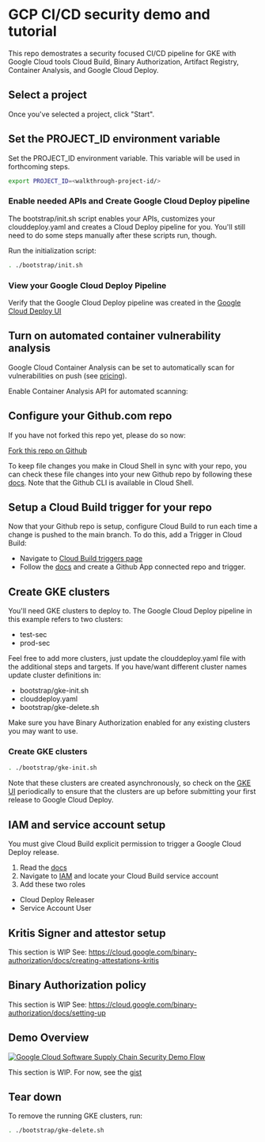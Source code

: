 <walkthrough-metadata>
  <meta name="title" content="GCP CI/CD security demo and tutorial" />
  <meta name="description" content="Demostrates a security focused CI/CD pipeline for GKE with Google Cloud tools Cloud Build, Binary Authorization, Artifact Registry, Container Analysis, and Google Cloud Deploy." />
  <meta name="component_id" content="103" />
</walkthrough-metadata>

<walkthrough-disable-features toc></walkthrough-disable-features>

# GCP CI/CD security demo and tutorial
This repo demostrates a security focused CI/CD pipeline for GKE with Google Cloud tools Cloud Build, Binary Authorization, Artifact Registry, Container Analysis, and Google Cloud Deploy.

## Select a project

<walkthrough-project-setup billing="true"></walkthrough-project-setup>

Once you've selected a project, click "Start".

## Set the PROJECT_ID environment variable

Set the PROJECT_ID environment variable. This variable will be used in forthcoming steps.
```bash
export PROJECT_ID=<walkthrough-project-id/>
```

### Enable needed APIs and Create Google Cloud Deploy pipeline
The 
<walkthrough-editor-open-file filePath="bootstrap/init.sh">bootstrap/init.sh</walkthrough-editor-open-file>
script enables your APIs, customizes your 
<walkthrough-editor-open-file filePath="clouddeploy.yaml">
clouddeploy.yaml
</walkthrough-editor-open-file> 
and creates a Cloud Deploy pipeline for you. You'll still need to do some steps manually after these scripts run, though.

Run the initialization script:
```bash
. ./bootstrap/init.sh
```

### View your Google Cloud Deploy Pipeline

Verify that the Google Cloud Deploy pipeline was created in the 
[Google Cloud Deploy UI](https://console.cloud.google.com/deploy/delivery-pipelines)

## Turn on automated container vulnerability analysis
Google Cloud Container Analysis can be set to automatically scan for vulnerabilities on push (see [pricing](https://cloud.google.com/container-analysis/pricing)). 

Enable Container Analysis API for automated scanning:

<walkthrough-enable-apis apis="containerscanning.googleapis.com"></walkthrough-enable-apis>

## Configure your Github.com repo

If you have not forked this repo yet, please do so now:

[Fork this repo on Github](https://github.com/vszal/gcp-secure-cicd/fork)

To keep file changes you make in Cloud Shell in sync with your repo, you can check these file changes into your new Github repo by following these [docs](https://docs.github.com/en/get-started/importing-your-projects-to-github/importing-source-code-to-github/adding-locally-hosted-code-to-github). Note that the Github CLI is available in Cloud Shell.


## Setup a Cloud Build trigger for your repo
Now that your Github repo is setup, configure Cloud Build to run each time a change is pushed to the main branch. To do this, add a Trigger in Cloud Build:
  * Navigate to [Cloud Build triggers page](https://console.cloud.google.com/cloud-build/triggers)
  * Follow the [docs](https://cloud.google.com/build/docs/automating-builds/build-repos-from-github) and create a Github App connected repo and trigger.

## Create GKE clusters
You'll need GKE clusters to deploy to. The Google Cloud Deploy pipeline in this example refers to two clusters:
* test-sec
* prod-sec

Feel free to add more clusters, just update the clouddeploy.yaml file with the additional steps and targets. If you have/want different cluster names update cluster definitions in:
* <walkthrough-editor-open-file filePath="bootstrap/gke-init.sh">bootstrap/gke-init.sh</walkthrough-editor-open-file>
* <walkthrough-editor-open-file filePath="clouddeploy.yaml">clouddeploy.yaml</walkthrough-editor-open-file>
* <walkthrough-editor-open-file filePath="bootstrap/gke-delete.sh">bootstrap/gke-delete.sh</walkthrough-editor-open-file>

Make sure you have Binary Authorization enabled for any existing clusters you may want to use.

### Create GKE clusters

```bash
. ./bootstrap/gke-init.sh
```

Note that these clusters are created asynchronously, so check on the [GKE UI]("https://console.cloud.google.com/kubernetes/list/overview") periodically to ensure that the clusters are up before submitting your first release to Google Cloud Deploy.

## IAM and service account setup
You must give Cloud Build explicit permission to trigger a Google Cloud Deploy release.
1. Read the [docs](https://cloud.google.com/deploy/docs/integrating)
2. Navigate to [IAM](https://console.cloud.google.com/iam-admin/iam) and locate your Cloud Build service account
3. Add these two roles
  * Cloud Deploy Releaser
  * Service Account User

## Kritis Signer and attestor setup

This section is WIP
See: https://cloud.google.com/binary-authorization/docs/creating-attestations-kritis

## Binary Authorization policy

This section is WIP
See: https://cloud.google.com/binary-authorization/docs/setting-up

## Demo Overview

[![Google Cloud Software Supply Chain Security Demo Flow](https://user-images.githubusercontent.com/76225123/170594159-cae11896-5ac1-473c-8d71-924a8d059155.png)](https://user-images.githubusercontent.com/76225123/170594159-cae11896-5ac1-473c-8d71-924a8d059155.png)

This section is WIP.
For now, see the [gist](https://gist.github.com/vszal/2bca4b844e70449022f153ed4dc87e41)

## Tear down

To remove the running GKE clusters, run:
```bash
. ./bootstrap/gke-delete.sh
```